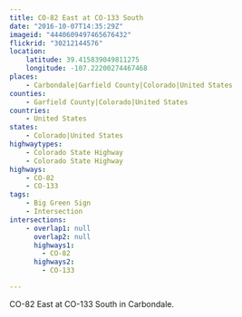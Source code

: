 ```yaml
---
title: CO-82 East at CO-133 South
date: "2016-10-07T14:35:29Z"
imageid: "4440609497465676432"
flickrid: "30212144576"
location:
    latitude: 39.415839049811275
    longitude: -107.22200274467468
places:
    - Carbondale|Garfield County|Colorado|United States
counties:
    - Garfield County|Colorado|United States
countries:
    - United States
states:
    - Colorado|United States
highwaytypes:
    - Colorado State Highway
    - Colorado State Highway
highways:
    - CO-82
    - CO-133
tags:
    - Big Green Sign
    - Intersection
intersections:
    - overlap1: null
      overlap2: null
      highways1:
        - CO-82
      highways2:
        - CO-133

---
```

CO-82 East at CO-133 South in Carbondale.